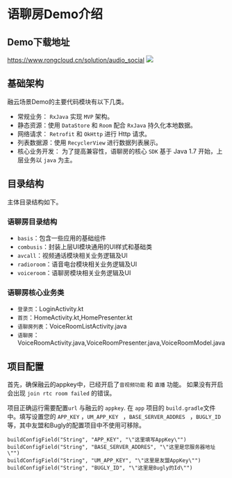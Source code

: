 # 语聊房Demo介绍

## Demo下载地址

https://www.rongcloud.cn/solution/audio_social
![](https://tva1.sinaimg.cn/large/008i3skNly1gruboi2yg9j31000nealm.jpg)

## 基础架构

融云场景Demo的主要代码模块有以下几类。

* 常规业务： `RxJava` 实现 `MVP` 架构。
* 静态资源：使用 `DataStore` 和 `Room` 配合 `RxJava` 持久化本地数据。
* 网络请求： `Retrofit` 和 `OkHttp` 进行 Http 请求。
* 列表数据源：使用 `RecyclerView` 进行数据列表展示。
* 核心业务开发： 为了提高兼容性，语聊房的核心 `SDK` 基于 Java 1.7 开始，上层业务以 `java` 为主。

## 目录结构

主体目录结构如下。

### 语聊房目录结构

* `basis`：包含一些应用的基础组件
* `combusis`：封装上层UI模块通用的UI样式和基础类
* `avcall`：视频通话模块相关业务逻辑及UI
* `radioroom`：语音电台模块相关业务逻辑及UI
* `voiceroom`：语聊房模块相关业务逻辑及UI

### 语聊房核心业务类

* `登录页`：LoginActivity.kt
* `首页`：HomeActivity.kt,HomePresenter.kt
* `语聊房列表`：VoiceRoomListActivity.java
* `语聊房`：VoiceRoomActivity.java,VoiceRoomPresenter.java,VoiceRoomModel.java

## 项目配置

首先，确保融云的appkey中，已经开启了`音视频功能` 和 `直播` 功能。 如果没有开启会出现 `join rtc room failed` 的错误。

项目正确运行需要配置`url` 与融云的 `appkey`. 在 `app` 项目的 `build.gradle`文件中。填写设置您的 `APP_KEY` ，`UM_APP_KEY `
，`BASE_SERVER_ADDRES ` ，`BUGLY_ID `等，其中友盟和Bugly的配置项目中不使用可移除。

```
buildConfigField("String", "APP_KEY", "\"这里填写AppKey\"")
buildConfigField("String", "BASE_SERVER_ADDRES", "\"这里是您服务器地址\"")
buildConfigField("String", "UM_APP_KEY", "\"这里是友盟AppKey\"")
buildConfigField("String", "BUGLY_ID", "\"这里是Bugly的Id\"")
```


